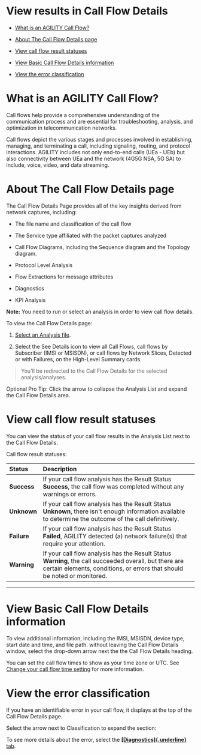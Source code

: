 # View results in Call Flow Details

-   [What is an AGILITY Call
    Flow?](#ViewresultsinCallFlowDetails-WhatisanAG)

-   [About The Call Flow Details
    page](#ViewresultsinCallFlowDetails-AboutTheCa)

-   [View call flow result
    statuses](#ViewresultsinCallFlowDetails-Viewcallfl)

-   [View Basic Call Flow Details
    information](#ViewresultsinCallFlowDetails-ViewBasicC)

-   [View the error
    classification](#ViewresultsinCallFlowDetails-Viewtheerr)

# What is an AGILITY Call Flow?

Call flows help provide a comprehensive understanding of the
communication process and are essential for troubleshooting, analysis,
and optimization in telecommunication networks.

Call flows depict the various stages and processes involved in
establishing, managing, and terminating a call, including signaling,
routing, and protocol interactions. AGILITY includes not only end-to-end
calls (UEa - UEb) but also connectivity between UEa and the network
(4G5G NSA, 5G SA) to include, voice, video, and data streaming.

# About The Call Flow Details page

The Call Flow Details Page provides all of the key insights derived from
network captures, including:

-   The file name and classification of the call flow

-   The Service type affiliated with the packet captures analyzed

-   Call Flow Diagrams, including the Sequence diagram and the Topology
    diagram.

-   Protocol Level Analysis

-   Flow Extractions for message attributes

-   Diagnostics

-   KPI Analysis

**Note:** You need to run or select an analysis in order to view call
flow details.

To view the Call Flow Details page:

1.  [Select an Analysis
    file](https://d.docs.live.net/wiki/spaces/AKB1/pages/3037659168/Access+your+analyses).

2.  Select the See Details icon to view all Call Flows, call flows by
    Subscriber (IMSI or MSISDN), or call flows by Network Slices,
    Detected or with Failures, on the High-Level Summary cards.

> You'll be redirected to the Call Flow Details for the selected
> analysis/analyses.

Optional Pro Tip: Click the arrow to collapse the Analysis List and
expand the Call Flow Details area.

# View call flow result statuses

You can view the status of your call flow results in the Analysis List
next to the Call Flow Details.

Call flow result statuses:

  |**Status** | **Description**|
  |:-|:-|
  |**Success**|   If your call flow analysis has the Result Status **Success**, the call flow was completed without any warnings or errors.|
  |**Unknown** |  If your call flow analysis has the Result Status **Unknown**, there isn\'t enough information available to determine the outcome of the call definitively.|
  |**Failure**  |  If your call flow analysis has the Result Status **Failed**, AGILITY detected (a) network failure(s) that require your attention. |
  |**Warning** |  If your call flow analysis has the Result Status **Warning**, the call succeeded overall, but there are certain elements, conditions, or errors that should be noted or monitored.|
  ----------------------------------------------------------------------------

# View Basic Call Flow Details information

To view additional information, including the IMSI, MSISDN, device type,
start date and time, and file path. without leaving the Call Flow
Details window, select the drop-down arrow next the the Call Flow
Details heading.

You can set the call flow times to show as your time zone or UTC. See
[Change your call flow time
setting](https://d.docs.live.net/wiki/spaces/AKB1/pages/3237314626/Change+your+call+flow+time+setting)
for more information.

# View the error classification

If you have an identifiable error in your call flow, it displays at the
top of the Call Flow Details page.

Select the arrow next to Classification to expand the section:

To see more details about the error, select the
[**[Diagnostics]{.underline}**
tab](https://d.docs.live.net/wiki/spaces/AKB1/pages/3037560989/Diagnostics+tab).
